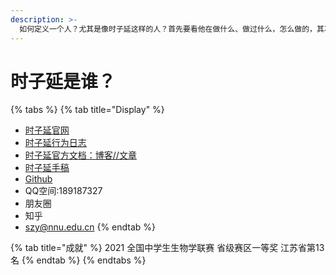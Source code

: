 ```yaml
---
description: >-
  如何定义一个人？尤其是像时子延这样的人？首先要看他在做什么、做过什么，怎么做的，其次是看他想些什么，怎么想的？最后从中发现共同遵守的一些范式与原则，萃取为风格，这个逻辑自主系统，就可以被称为时子延的模拟了。
---
```


# 时子延是谁？

{% tabs %}
{% tab title="Display" %}
* [时子延官网](http://www.aiszy.life/)
* [时子延行为日志](http://www.aiszy.life/data.html)
* [时子延官方文档：博客//文章](https://0c43d9.bk-free01.com/)
* [时子延手稿](https://szy-2.gitbook.io/szynote/)
* [Github](https://github.com/AWSzyAI)
* QQ空间:189187327
* 朋友圈
* 知乎
* szy@nnu.edu.cn
{% endtab %}

{% tab title="成就" %}
2021 全国中学生生物学联赛 省级赛区一等奖 江苏省第13名
{% endtab %}
{% endtabs %}
